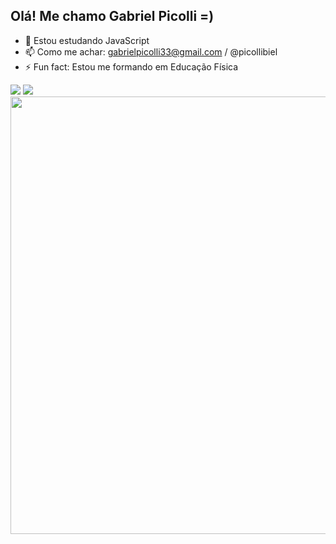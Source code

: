 ## Olá! Me chamo Gabriel Picolli =)


- 🌱 Estou estudando JavaScript
- 📫 Como me achar: gabrielpicolli33@gmail.com / @picollibiel
- ⚡ Fun fact: Estou me formando em Educação Física

</div>
<a href="https://instagram.com/picollibiel" target="_blank"><img src="https://img.shields.io/badge/-Instagram-%23E4405F?style=for-the-badge&logo=instagram&logoColor=white" target="_blank"></a>
    <a href = "mailto:gabrielpicolli33@gmail.com"><img src="https://img.shields.io/badge/-Gmail-%23333?style=for-the-badge&logo=gmail&logoColor=white" target="_blank"></a>
<div align="center">
<img src="![Digimon_Agumon_e_protagonista](https://user-images.githubusercontent.com/105945792/169675731-f8c8cf42-e2c0-4c35-9334-3aa89156214a.jpg)" width="700px" />
</div>
